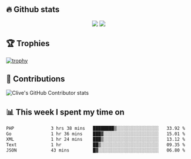 ## &#128293; Github stats

<!-- GitHub Readme Streak Stats - https://github.com/DenverCoder1/github-readme-streak-stats -->
<p align="center">

<picture>
  <source 
    srcset="https://github-readme-stats.vercel.app/api?username=clivewalkden&count_private=true&show_icons=true&theme=darcula"
    media="(prefers-color-scheme: dark)"
  />
  <source
    srcset="https://github-readme-stats.vercel.app/api?username=clivewalkden&count_private=true&show_icons=true&theme=calm"
    media="(prefers-color-scheme: light), (prefers-color-scheme: no-preference)"
  />
  <img src="https://github-readme-stats.vercel.app/api?username=clivewalkden&count_private=true&show_icons=true&theme=darcula" />
</picture>

<a href="https://git.io/streak-stats" target="_blank">
  <img src="http://github-readme-streak-stats.herokuapp.com?user=clivewalkden&theme=darcula&date_format=j%20M%5B%20Y%5D" />
</a>

</p>

## &#127942; Trophies
[![trophy](https://github-profile-trophy.vercel.app/?username=clivewalkden&theme=onedark)](https://github.com/clivewalkden/github-profile-trophy)

## &#129309; Contributions
![Clive's GitHub Contributor stats](https://github-contributor-stats.vercel.app/api?username=clivewalkden)

## &#128202; This week I spent my time on
<!--START_SECTION:waka-->

```txt
PHP              3 hrs 38 mins   ████████▒░░░░░░░░░░░░░░░░   33.92 %
Go               1 hr 36 mins    ███▓░░░░░░░░░░░░░░░░░░░░░   15.01 %
XML              1 hr 24 mins    ███▒░░░░░░░░░░░░░░░░░░░░░   13.12 %
Text             1 hr            ██▒░░░░░░░░░░░░░░░░░░░░░░   09.35 %
JSON             43 mins         █▓░░░░░░░░░░░░░░░░░░░░░░░   06.80 %
```

<!--END_SECTION:waka-->
